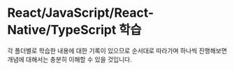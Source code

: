 # React/JavaScript/React-Native/TypeScript 학습
각 폴더별로 학습한 내용에 대한 기록이 있으므로 순서대로 따라가며 하나씩 진행해보면 개념에 대해서는 충분히 이해할 수 있을 것입니다.
